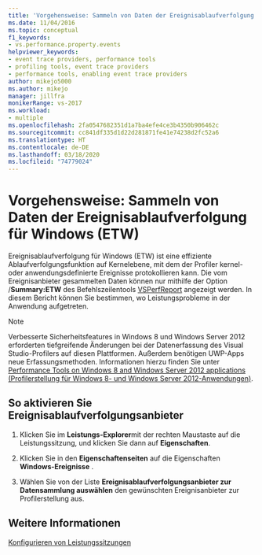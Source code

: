 ```yaml
---
title: 'Vorgehensweise: Sammeln von Daten der Ereignisablaufverfolgung für Windows (ETW) | Microsoft-Dokumentation'
ms.date: 11/04/2016
ms.topic: conceptual
f1_keywords:
- vs.performance.property.events
helpviewer_keywords:
- event trace providers, performance tools
- profiling tools, event trace providers
- performance tools, enabling event trace providers
author: mikejo5000
ms.author: mikejo
manager: jillfra
monikerRange: vs-2017
ms.workload:
- multiple
ms.openlocfilehash: 2fa0547682351d1a7ba4efe4ce3b4350b906462c
ms.sourcegitcommit: cc841df335d1d22d281871fe41e74238d2fc52a6
ms.translationtype: HT
ms.contentlocale: de-DE
ms.lasthandoff: 03/18/2020
ms.locfileid: "74779024"
---
```

# <a name="how-to-collect-event-tracing-for-windows-etw-data"></a>Vorgehensweise: Sammeln von Daten der Ereignisablaufverfolgung für Windows (ETW)

Ereignisablaufverfolgung für Windows (ETW) ist eine effiziente Ablaufverfolgungsfunktion auf Kernelebene, mit dem der Profiler kernel- oder anwendungsdefinierte Ereignisse protokollieren kann. Die vom Ereignisanbieter gesammelten Daten können nur mithilfe der Option /**Summary:ETW** des Befehlszeilentools [VSPerfReport](../profiling/vsperfreport.md) angezeigt werden. In diesem Bericht können Sie bestimmen, wo Leistungsprobleme in der Anwendung aufgetreten.

> [!NOTE]
> Verbesserte Sicherheitsfeatures in Windows 8 und Windows Server 2012 erforderten tiefgreifende Änderungen bei der Datenerfassung des Visual Studio-Profilers auf diesen Plattformen. Außerdem benötigen UWP-Apps neue Erfassungsmethoden. Informationen hierzu finden Sie unter [Performance Tools on Windows 8 and Windows Server 2012 applications (Profilerstellung für Windows 8- und Windows Server 2012-Anwendungen)](../profiling/performance-tools-on-windows-8-and-windows-server-2012-applications.md).

## <a name="to-enable-event-trace-providers"></a>So aktivieren Sie Ereignisablaufverfolgungsanbieter

1. Klicken Sie im **Leistungs-Explorer**mit der rechten Maustaste auf die Leistungssitzung, und klicken Sie dann auf **Eigenschaften**.

2. Klicken Sie in den **Eigenschaftenseiten** auf die Eigenschaften **Windows-Ereignisse** .

3. Wählen Sie von der Liste **Ereignisablaufverfolgungsanbieter zur Datensammlung auswählen** den gewünschten Ereignisanbieter zur Profilerstellung aus.

## <a name="see-also"></a>Weitere Informationen

[Konfigurieren von Leistungssitzungen](../profiling/configuring-performance-sessions.md)
